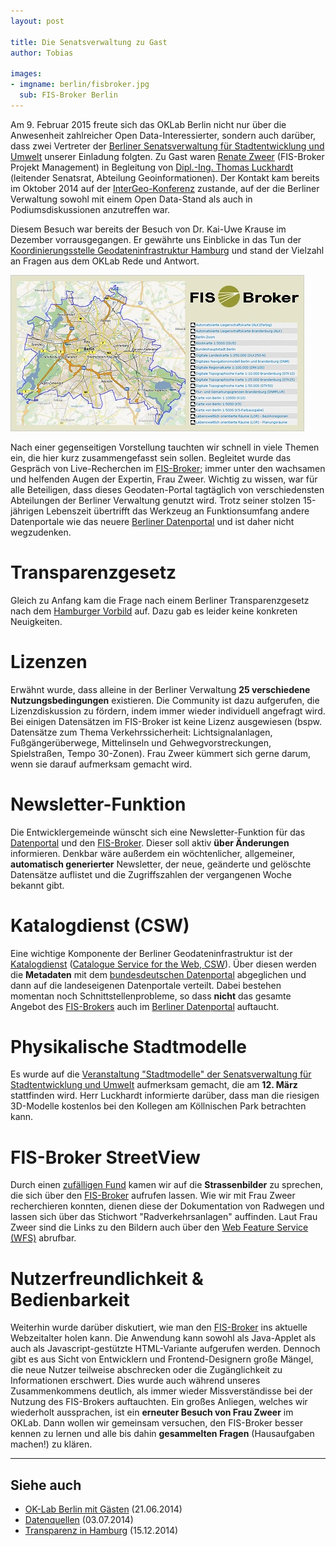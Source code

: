 ```yaml
---
layout: post

title: Die Senatsverwaltung zu Gast
author: Tobias

images:
- imgname: berlin/fisbroker.jpg
  sub: FIS-Broker Berlin
---
```



Am 9. Februar 2015 freute sich das OKLab Berlin nicht nur über die Anwesenheit zahlreicher Open Data-Interessierter, sondern auch darüber, dass zwei Vertreter der [Berliner Senatsverwaltung für Stadtentwicklung und Umwelt][senstadtum] unserer Einladung folgten. Zu Gast waren [Renate Zweer][renate-zweer] (FIS-Broker Projekt Management) in Begleitung von [Dipl.-Ing. Thomas Luckhardt][senstadtum-organigram] (leitender Senatsrat, Abteilung Geoinformationen). Der Kontakt kam bereits im Oktober 2014 auf der [InterGeo-Konferenz][intergeo] zustande, auf der die Berliner Verwaltung sowohl mit einem Open Data-Stand als auch in Podiumsdiskussionen anzutreffen war.

Diesem Besuch war bereits der Besuch von Dr. Kai-Uwe Krause im Dezember vorrausgegangen. Er gewährte uns Einblicke in das Tun der [Koordinierungsstelle Geodateninfrastruktur Hamburg][gdi-hh] und stand der Vielzahl an Fragen aus dem OKLab Rede und Antwort.

![FIS-Broker Berlin](/assets/blog/berlin/fisbroker.jpg)

Nach einer gegenseitigen Vorstellung tauchten wir schnell in viele Themen ein, die hier kurz zusammengefasst sein sollen. Begleitet wurde das Gespräch von Live-Recherchen im [FIS-Broker][fis-broker]; immer unter den wachsamen und helfenden Augen der Expertin, Frau Zweer. Wichtig zu wissen, war für alle Beteiligen, dass dieses Geodaten-Portal tagtäglich von verschiedensten Abteilungen der Berliner Verwaltung genutzt wird. Trotz seiner stolzen 15-jährigen Lebenszeit übertrifft das Werkzeug an Funktionsumfang andere Datenportale wie das neuere [Berliner Datenportal][daten-berlin] und ist daher nicht wegzudenken.


# Transparenzgesetz

Gleich zu Anfang kam die Frage nach einem Berliner Transparenzgesetz nach dem [Hamburger Vorbild][transparenzgesetz-hh] auf. Dazu gab es leider keine konkreten Neuigkeiten.

# Lizenzen

Erwähnt wurde, dass alleine in der Berliner Verwaltung <b>25 verschiedene Nutzungsbedingungen</b> existieren. Die Community ist dazu aufgerufen, die Lizenzdiskussion zu fördern, indem immer wieder individuell angefragt wird. Bei einigen Datensätzen im FIS-Broker ist keine Lizenz ausgewiesen (bspw. Datensätze zum Thema Verkehrssicherheit: Lichtsignalanlagen, Fußgängerüberwege, Mittelinseln und Gehwegvorstreckungen, Spielstraßen, Tempo 30-Zonen). Frau Zweer kümmert sich gerne darum, wenn sie darauf aufmerksam gemacht wird.

# Newsletter-Funktion

Die Entwicklergemeinde wünscht sich eine Newsletter-Funktion für das [Datenportal][daten-berlin] und den [FIS-Broker][fis-broker]. Dieser soll aktiv <b>über Änderungen</b> informieren. Denkbar wäre außerdem ein wöchtenlicher, allgemeiner, <b>automatisch generierter</b> Newsletter, der neue, geänderte und gelöschte Datensätze auflistet und die Zugriffszahlen der vergangenen Woche bekannt gibt.

# Katalogdienst (CSW)

Eine wichtige Komponente der Berliner Geodateninfrastruktur ist der [Katalogdienst][senstadtum-csw] ([Catalogue Service for the Web, CSW][wikipedia-csw]). Über diesen werden die <b>Metadaten</b> mit dem [bundesdeutschen Datenportal][govdata] abgeglichen und dann auf die landeseigenen Datenportale verteilt. Dabei bestehen momentan noch Schnittstellenprobleme, so dass <b>nicht</b> das gesamte Angebot des [FIS-Brokers][fis-broker] auch im [Berliner Datenportal][daten-berlin] auftaucht.

# Physikalische Stadtmodelle

Es wurde auf die [Veranstaltung "Stadtmodelle" der Senatsverwaltung für Stadtentwicklung und Umwelt][stadtmodelle] aufmerksam gemacht, die am <b>12. März</b> stattfinden wird. Herr Luckhardt informierte darüber, dass man die riesigen 3D-Modelle kostenlos bei den Kollegen am Köllnischen Park betrachten kann.

# FIS-Broker StreetView

Durch einen [zufälligen Fund][strassenbilder-osw] kamen wir auf die <b>Strassenbilder</b> zu sprechen, die sich über den [FIS-Broker][fis-broker] aufrufen lassen. Wie wir mit Frau Zweer recherchieren konnten, dienen diese der Dokumentation von Radwegen und lassen sich über das Stichwort "Radverkehrsanlagen" auffinden. Laut Frau Zweer sind die Links zu den Bildern auch über den [Web Feature Service (WFS)][senstadtum-wfs] abrufbar.

# Nutzerfreundlichkeit & Bedienbarkeit

Weiterhin wurde darüber diskutiert, wie man den [FIS-Broker][fis-broker] ins aktuelle Webzeitalter holen kann. Die Anwendung kann sowohl als Java-Applet als auch als Javascript-gestützte HTML-Variante aufgerufen werden. Dennoch gibt es aus Sicht von Entwicklern und Frontend-Designern große Mängel, die neue Nutzer teilweise abschrecken oder die Zugänglichkeit zu Informationen erschwert. Dies wurde auch während unseres Zusammenkommens deutlich, als immer wieder Missverständisse bei der Nutzung des FIS-Brokers auftauchten. Ein großes Anliegen, welches wir wiederholt aussprachen, ist ein <b>erneuter Besuch von Frau Zweer</b> im OKLab. Dann wollen wir gemeinsam versuchen, den FIS-Broker besser kennen zu lernen und alle bis dahin <b>gesammelten Fragen</b> (Hausaufgaben machen!) zu klären.

---

## Siehe auch

* [OK-Lab Berlin mit Gästen][oklab-mit-herrn-both] (21.06.2014)
* [Datenquellen][datenquellen] (03.07.2014)
* [Transparenz in Hamburg][transparenz-in-hh] (15.12.2014)






[senstadtum]: http://www.stadtentwicklung.berlin.de/
[renate-zweer]: http://www.stadtentwicklung.berlin.de/geoinformation/fis-broker/de/kontakt.shtml
[senstadtum-organigram]: http://www.stadtentwicklung.berlin.de/service/de/organigramm.shtml
[intergeo]: http://www.intergeo.de
[gdi-hh]: http://www.hamburg.de/bsu/koordinierungsstelle/
[fis-broker]: http://www.stadtentwicklung.berlin.de/geoinformation/fis-broker/
[daten-berlin]: http://daten.berlin.de
[transparenzgesetz-hh]: http://www.hamburg.de/transparenzgesetz/
[senstadtum-csw]:http://www.stadtentwicklung.berlin.de/geoinformation/geodateninfrastruktur/de/geodienste/csw.shtml
[wikipedia-csw]: http://de.wikipedia.org/wiki/Web_Catalogue_Service
[govdata]: https://www.govdata.de
[stadtmodelle]: http://www.stadtentwicklung.berlin.de/wir_ueber_uns/fokus/transparente_verwaltung/de/stadtmodelle.php
[strassenbilder-osw]: http://fbinter.stadt-berlin.de/fb_daten/fotos/radverkehrsanlagen/Dokumente/0001xData/0x00054E/index.htm
[senstadtum-wfs]: http://www.stadtentwicklung.berlin.de/geoinformation/geodateninfrastruktur/de/geodienste/wfs.shtml
[oklab-mit-herrn-both]: /blog/OK-Lab-mit-Herrn-Both/
[datenquellen]: /blog/Datenquellen/
[transparenz-in-hh]: /blog/Transparenz-in-Hamburg/
